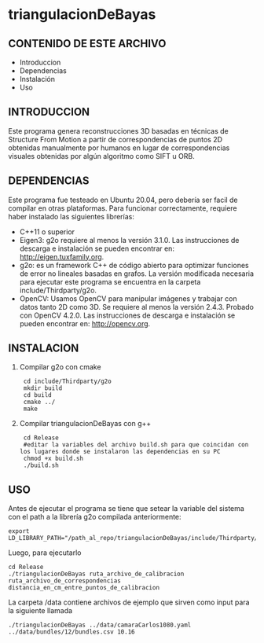 # triangulacionDeBayas

CONTENIDO DE ESTE ARCHIVO
-------------------------

 * Introduccion
 * Dependencias
 * Instalación 
 * Uso


INTRODUCCION
------------

Este programa genera reconstrucciones 3D basadas en técnicas de Structure From Motion a partir de correspondencias de puntos 2D obtenidas manualmente por humanos en lugar de correspondencias visuales obtenidas por algún algoritmo como SIFT u ORB.


DEPENDENCIAS
------------
Este programa fue testeado en Ubuntu 20.04, pero debería ser facil de compilar en otras plataformas. Para funcionar correctamente, requiere haber instalado las siguientes librerías:

* C++11 o superior
* Eigen3: g2o requiere al menos la versión 3.1.0. Las instrucciones de descarga e instalación se pueden encontrar en: http://eigen.tuxfamily.org.
* g2o: es un framework C++ de código abierto para optimizar funciones de error no lineales basadas en grafos. La versión modificada necesaria para ejecutar este programa se encuentra en la carpeta include/Thirdparty/g2o.
* OpenCV: Usamos OpenCV para manipular imágenes y trabajar con datos tanto 2D como 3D. Se requiere al menos la versión 2.4.3. Probado con OpenCV 4.2.0. Las instrucciones de descarga e instalación se pueden encontrar en: http://opencv.org.



INSTALACION
------------

1. Compilar g2o con cmake

        cd include/Thirdparty/g2o
        mkdir build
        cd build
        cmake ../
        make
    
2. Compilar triangulacionDeBayas con g++

        cd Release
        #editar la variables del archivo build.sh para que coincidan con los lugares donde se instalaron las dependencias en su PC
        chmod +x build.sh
        ./build.sh



USO
---

Antes de ejecutar el programa se tiene que setear la variable del sistema con el path a la librería g2o compilada anteriormente:
    
    export LD_LIBRARY_PATH="/path_al_repo/triangulacionDeBayas/include/Thirdparty/g2o/lib/"
    
Luego, para ejecutarlo

    cd Release
    ./triangulacionDeBayas ruta_archivo_de_calibracion ruta_archivo_de_correspondencias distancia_en_cm_entre_puntos_de_calibracion

La carpeta /data contiene archivos de ejemplo que sirven como input para la siguiente llamada

    ./triangulacionDeBayas ../data/camaraCarlos1080.yaml ../data/bundles/12/bundles.csv 10.16
